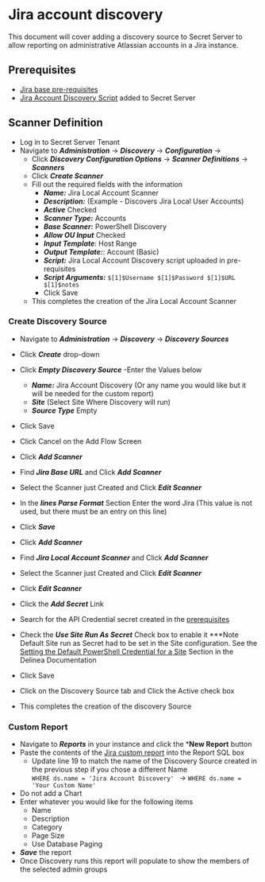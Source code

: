 # Jira account discovery

This document will cover adding a discovery source to Secret Server to allow reporting on administrative Atlassian accounts in a Jira instance. 

## Prerequisites
- [Jira base pre-requisites](../instructions.md)
- [Jira Account Discovery Script](./jira-account-discovery.ps1) added to Secret Server

## Scanner Definition

- Log in to Secret Server Tenant
- Navigate to ***Administration*** -> ***Discovery*** -> ***Configuration*** -> 
    - Click ***Discovery Configuration Options*** -> ***Scanner Definitions*** -> ***Scanners***
    - Click ***Create Scanner***
    - Fill out the required fields with the information
        - ***Name:*** Jira Local Account Scanner
        - ***Description:*** (Example - Discovers Jira Local User Accounts)
        - ***Active*** Checked
        - ***Scanner Type:***  Accounts
        - ***Base Scanner:*** PowerShell Discovery
        - ***Allow OU Input*** Checked
        - ***Input Template***: Host Range 
        - ***Output Template:***: Account (Basic) 
        - ***Script:*** Jira Local Account Discovery script uploaded in pre-requisites
        - ***Script Arguments:*** ```$[1]$Username $[1]$Password $[1]$URL $[1]$notes ```
        - Click Save
    - This completes the creation of the Jira Local Account Scanner

### Create Discovery Source

- Navigate to ***Administration*** -> ***Discovery*** -> ***Discovery Sources***
- Click ***Create*** drop-down
- Click ***Empty Discovery Source***
-Enter the Values below
    - ***Name:*** Jira Account Discovery  (Or any name you would like but it will be needed for the custom report)
    - ***Site*** (Select Site Where Discovery will run) 
    - ***Source Type*** Empty
- Click Save
- Click Cancel on the Add Flow Screen
- Click ***Add Scanner***
- Find ***Jira Base URL*** and Click ***Add Scanner***
- Select the Scanner just Created and Click ***Edit Scanner*** 
- In the ***lines Parse Format*** Section Enter the word Jira (This value is not used, but there must be an entry on this line)
- Click ***Save***

- Click ***Add Scanner***
- Find ***Jira Local Account Scanner*** and Click ***Add Scanner***
- Select the Scanner just Created and Click ***Edit Scanner***
- Click ***Edit Scanner***
- Click the ***Add Secret*** Link
- Search for the API Credential secret created in the [prerequisites](../instructions.md)
- Check the ***Use Site Run As Secret*** Check box to enable it
    ***Note Default Site run as Secret had to be set in the Site configuration.
    See the [Setting the Default PowerShell Credential for a Site](https://docs.delinea.com/online-help/secret-server/authentication/secret-based-credentials-for-scripts/index.htm) Section in the Delinea Documentation
- Click Save
- Click on the Discovery Source tab and Click the Active check box
- This completes the creation of the discovery Source

### Custom Report

- Navigate to ***Reports*** in your instance and click the ***New Report** button
- Paste the contents of the [Jira custom report](./Jira-additional-data-report.sql) into the Report SQL box
  - Update line 19 to match the name of the Discovery Source created in the previous step if you chose a different Name  
    `WHERE ds.name = 'Jira Account Discovery' ` -> `WHERE ds.name = 'Your Custom Name' `
- Do not add a Chart
- Enter whatever you would like for the following items
  - Name 
  - Description
  - Category
  - Page Size
  - Use Database Paging
- ***Save*** the report
- Once Discovery runs this report will populate to show the members of the selected admin groups
